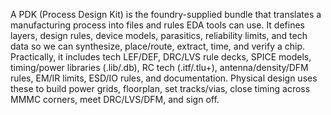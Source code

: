 A PDK (Process Design Kit) is the foundry-supplied bundle that translates a manufacturing process into files and rules EDA tools can use. It defines layers, design rules, device models, parasitics, reliability limits, and tech data so we can synthesize, place/route, extract, time, and verify a chip. Practically, it includes tech LEF/DEF, DRC/LVS rule decks, SPICE models, timing/power libraries (.lib/.db), RC tech (.itf/.tlu+), antenna/density/DFM rules, EM/IR limits, ESD/IO rules, and documentation. Physical design uses these to build power grids, floorplan, set tracks/vias, close timing across MMMC corners, meet DRC/LVS/DFM, and sign off.

